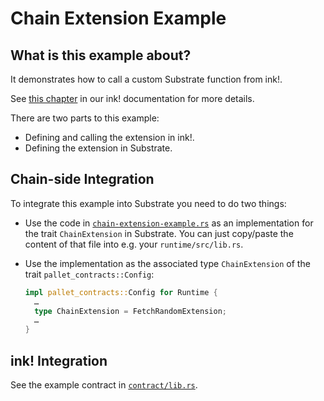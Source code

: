 # Chain Extension Example

## What is this example about?

It demonstrates how to call a custom Substrate function from ink!.

See [this chapter](https://use.ink/macros-attributes/chain-extension)
in our ink! documentation for more details.

There are two parts to this example:

* Defining and calling the extension in ink!.
* Defining the extension in Substrate.

## Chain-side Integration

To integrate this example into Substrate you need to do two things:

* Use the code in [`chain-extension-example.rs`](runtime/chain-extension-example.rs)
  as an implementation for the trait `ChainExtension` in Substrate.
  You can just copy/paste the content of that file into e.g. your `runtime/src/lib.rs`.

* Use the implementation as the associated type `ChainExtension` of the trait
  `pallet_contracts::Config`:

  ```rust
  impl pallet_contracts::Config for Runtime {
    …
    type ChainExtension = FetchRandomExtension;
    …
  }
  ```

## ink! Integration

See the example contract in [`contract/lib.rs`](contract/lib.rs).
